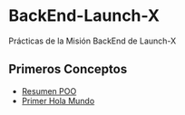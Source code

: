 # BackEnd-Launch-X
Prácticas de la Misión BackEnd de Launch-X

## Primeros Conceptos
* [Resumen POO](./primeros-conceptos.md)
* [Primer Hola Mundo](./Programs/src/Ejemplo.java)
